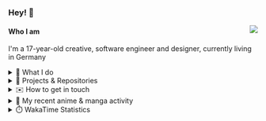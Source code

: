 ### Hey! 👋

[<img src="https://lanyard-profile-readme.vercel.app/api/228965621478588416" align="right">](https://discord.com/users/228965621478588416)

#### Who I am

I'm a 17-year-old creative, software engineer and designer, currently living in Germany

<details>
  <summary>💼 What I do</summary>

I currently am working on starting a publishing and management company for creatives.
I also am creative lead, community manager, and web developer at the Minecraft Server [Xenyria](https://xenyria.net) and the team behind it, [Pixelground Labs](https://pixelgroundlabs.com).
</details>

<details>
  <summary>📁 Projects & Repositories</summary>

<table>
    <thead>
        <tr>
            <th colspan=2>Svelte Libraries</th>
        </tr>
    </thead>
    <tbody>
        <tr>
            <td><a href="https://github.com/pixelgroundlabs/svelte-skinview3d">pixelgroundlabs/svelte-skinview3d</a></td>
            <td>A svelte component for rendering Minecraft SKins in 3D based on <a href="https://github.com/bs-community/skinview3d">skinview3d</a></td>
        </tr>
    </tbody>
    <thead>
        <tr>
            <th colspan=2>Minecraft Mods</th>
        </tr>
    </thead>
    <tbody>
        <tr>
            <td><a href="https://github.com/XenyriaNET/xeem">Xenyria Experience Enhancement Mod</a></td>
            <td>A client-side Minecraft Mod aiming to improve the experience on the Xenyria Minecraft Server</td>
        </tr>
    </tbody>
    <thead>
        <tr>
            <th colspan=2>Old Stuff</th>
        </tr>
    </thead>
    <tbody>
        <tr>
            <td><a href="https://github.com/OfficialCRUGG/lwstatus">lwstatus</a></td>
            <td>Lightweight webserver exposing various system metrics as a JSON endpoint and frontend</td>
        </tr>
        <tr>
            <td><a href="https://github.com/OfficialCRUGG/cfddns">cfddns / cloudflare-dyndns</a></td>
            <td>Simple application to run in the background that regularly checks for IP address changes and updates specific Cloudflare DNS Records accordingly. <s><i>Not sure how this still works...</i></s></td>
        </tr>
    </tbody>
</table>

</details>

<details>
  <summary>✉️ How to get in touch</summary>
  
> Sorted by how quickly you can expect a reply
- [Hit me up on Discord](https://discord.com/users/228965621478588416)
- [Hit me up on Twitter](https://twitter.com/cruggdev)
- [Send me a mail](mailto:me@crg.sh)
</details>


<details>
  <summary>🌸 My recent anime & manga activity</summary>
  
<!-- ANILIST_ACTIVITY:start -->

-   📺 Plans to watch [Masamune-kun's Revenge](https://anilist.co/anime/21857) (17:47, 22 December 2023)
-   📺 Watched episode 9 - 10 of [Horimiya](https://anilist.co/anime/124080) (17:46, 22 December 2023)
-   📺 Watched episode 7 - 8 of [Horimiya](https://anilist.co/anime/124080) (18:02, 21 December 2023)
-   📺 Plans to watch [Monthly Girls' Nozaki-kun](https://anilist.co/anime/20668) (15:56, 21 December 2023)
-   📖 Paused reading [Boy's Abyss](https://anilist.co/manga/116186) (11:36, 21 December 2023)

<!-- ANILIST_ACTIVITY:end -->
</details>

<details>
  <summary>⏱️ WakaTime Statistics</summary>

<!--START_SECTION:waka-->

```txt
From: 14 December 2023 - To: 21 December 2023

Svelte       5 hrs 58 mins   ██████████████████░░░░░░░   72.57 %
TypeScript   38 mins         ██░░░░░░░░░░░░░░░░░░░░░░░   07.82 %
Markdown     26 mins         █▒░░░░░░░░░░░░░░░░░░░░░░░   05.33 %
JSON         20 mins         █░░░░░░░░░░░░░░░░░░░░░░░░   04.12 %
Prisma       18 mins         █░░░░░░░░░░░░░░░░░░░░░░░░   03.83 %
```

<!--END_SECTION:waka-->
</details>

